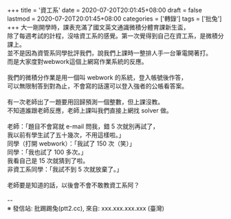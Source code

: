 +++
title = '資工系'
date = 2020-07-20T20:01:45+08:00
draft = false
lastmod = 2020-07-20T20:01:45+08:00
categories = ['轉錄']
tags = ['批兔']
+++
大一剛開學時，課表充滿了國文英文通識微積分體育課新生盃，<br>
除了每週考試的計程，沒啥資工系的感覺。第一次覺得到自己在資工系，是微積分課上。<br>
並不是因為資管系同學批評我們，說我們上課時一整排人手一台筆電開著打。<br>
而是大家度對webwork這個上網寫作業系統的反應。<br>
<br>
我們的微積分作業是用一個叫 webwork 的系統，登入帳號後作答，<br>
可以無限制答到對為止，不會寫的話還可以登入強者的公帳看答案。<br>
<br>
有一次老師出了一題要用回歸預測一個整數，但上課沒教。<br>
不知道誰跟老師反應，老師上課叫我們直接上網找 solver 做。<br>
<br>
老師：「題目不會寫就 e-mail 問我，錯 5 次就別再試了，<br>
        我以前有學生試了五十幾次，不用這樣啦。」<br>
同學（打開 webwork）：「我試了 150 次（笑）」<br>
同學：「我也試了 100 多次。」<br>
我看自己是 15 次就猜到了啦。<br>
非資工系同學：「我試不到 5 次就放棄了。」<br>
<br>
老師要是知道的話，以後會不會不敢教資工系阿？<br>
<br>
--<br>
※ 發信站: 批踢踢兔(ptt2.cc), 來自: xxx.xxx.xxx.xxx (臺灣)<br>
